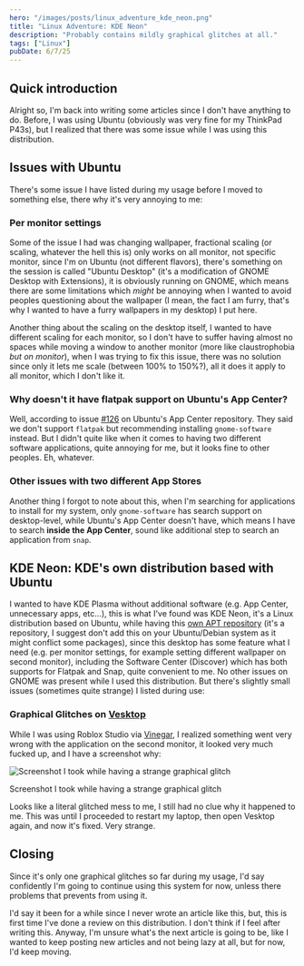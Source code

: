 ```yaml
---
hero: "/images/posts/linux_adventure_kde_neon.png"
title: "Linux Adventure: KDE Neon"
description: "Probably contains mildly graphical glitches at all."
tags: ["Linux"]
pubDate: 6/7/25
---
```


## Quick introduction

Alright so, I'm back into writing some articles since I don't have anything to do. Before, I was using Ubuntu (obviously was very fine for my ThinkPad P43s), but I realized that there was some issue while I was using this distribution.

## Issues with Ubuntu

There's some issue I have listed during my usage before I moved to something else, there why it's very annoying to me:

### Per monitor settings

Some of the issue I had was changing wallpaper, fractional scaling (or scaling, whatever the hell this is) only works on all monitor, not specific monitor, since I'm on Ubuntu (not different flavors), there's something on the session is called "Ubuntu Desktop" (it's a modification of GNOME Desktop with Extensions), it is obviously running on GNOME, which means there are some limitations which *might* be annoying when I wanted to avoid peoples questioning about the wallpaper (I mean, the fact I am furry, that's why I wanted to have a furry wallpapers in my desktop) I put here.

Another thing about the scaling on the desktop itself, I wanted to have different scaling for each monitor, so I don't have to suffer having almost no spaces while moving a window to another monitor (more like claustrophobia *but on monitor*), when I was trying to fix this issue, there was no solution since only it lets me scale (between 100% to 150%?), all it does it apply to all monitor, which I don't like it.

### Why doesn't it have flatpak support on Ubuntu's App Center?

Well, according to issue [#126](https://github.com/ubuntu/app-center/issues/126) on Ubuntu's App Center repository. They said we don't support `flatpak` but recommending installing `gnome-software` instead. But I didn't quite like when it comes to having two different software applications, quite annoying for me, but it looks fine to other peoples. Eh, whatever.

### Other issues with two different App Stores

Another thing I forgot to note about this, when I'm searching for applications to install for my system, only `gnome-software` has search support on desktop-level, while Ubuntu's App Center doesn't have, which means I have to search **inside the App Center**, sound like additional step to search an application from `snap`.

## KDE Neon: KDE's own distribution based with Ubuntu

I wanted to have KDE Plasma without additional software (e.g. App Center, unnecessary apps, etc...), this is what I've found was KDE Neon, it's a Linux distribution based on Ubuntu, while having this [own APT repository](https://archive.neon.kde.org) (it's a repository, I suggest don't add this on your Ubuntu/Debian system as it might conflict some packages), since this desktop has some feature what I need (e.g. per monitor settings, for example setting different wallpaper on second monitor), including the Software Center (Discover) which has both supports for Flatpak and Snap, quite convenient to me. No other issues on GNOME was present while I used this distribution. But there's slightly small issues (sometimes quite strange) I listed during use:

### Graphical Glitches on [Vesktop](https://github.com/Vencord/Vesktop)

While I was using Roblox Studio via [Vinegar](https://github.com/vinegarhq/vinegar), I realized something went very wrong with the application on the second monitor, it looked very much fucked up, and I have a screenshot why:

![Screenshot I took while having a strange graphical glitch](/images/posts/Screenshot_20250605_153525.png)
<figcaption>

Screenshot I took while having a strange graphical glitch

</figcaption>

Looks like a literal glitched mess to me, I still had no clue why it happened to me. This was until I proceeded to restart my laptop, then open Vesktop again, and now it's fixed. Very strange.

## Closing

Since it's only one graphical glitches so far during my usage, I'd say confidently I'm going to continue using this system for now, unless there problems that prevents from using it.

I'd say it been for a while since I never wrote an article like this, but, this is first time I've done a review on this distribution. I don't think if I feel after writing this. Anyway, I'm unsure what's the next article is going to be, like I wanted to keep posting new articles and not being lazy at all, but for now, I'd keep moving.
